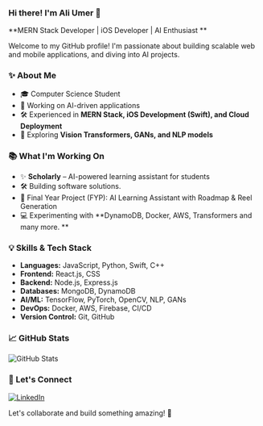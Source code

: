 ### Hi there! I'm Ali Umer 👋

**MERN Stack Developer | iOS Developer | AI Enthusiast **

Welcome to my GitHub profile! I'm passionate about building scalable web and mobile applications, and diving into AI projects.

### ✨ About Me
- 🎓 Computer Science Student
- 🤖 Working on AI-driven applications
- 🛠️ Experienced in **MERN Stack, iOS Development (Swift), and Cloud Deployment**
- 🌟 Exploring **Vision Transformers, GANs, and NLP models**

### 📚 What I'm Working On
- ✨ **Scholarly** – AI-powered learning assistant for students
- 🛠️ Building software solutions.
- 📝 Final Year Project (FYP): AI Learning Assistant with Roadmap & Reel Generation
- 💻 Experimenting with **DynamoDB, Docker, AWS, Transformers and many more. **

### 💡 Skills & Tech Stack
- **Languages:** JavaScript, Python, Swift, C++
- **Frontend:** React.js, CSS
- **Backend:** Node.js, Express.js
- **Databases:** MongoDB, DynamoDB
- **AI/ML:** TensorFlow, PyTorch, OpenCV, NLP, GANs
- **DevOps:** Docker, AWS, Firebase, CI/CD
- **Version Control:** Git, GitHub

### 📈 GitHub Stats
![GitHub Stats](https://github-readme-stats.vercel.app/api?username=AliUmer&show_icons=true&theme=radical)

### 🌟 Let's Connect
[![LinkedIn](https://img.shields.io/badge/LinkedIn-Connect-blue?style=flat&logo=linkedin)](https://www.linkedin.com/in/ali-umer/)  

Let's collaborate and build something amazing! 🌟
